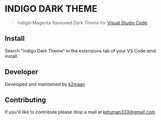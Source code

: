 # INDIGO DARK THEME

> Indigo-Magenta flavoured Dark Theme for [Visual Studio Code](http://code.visualstudio.com).


## Install

Search "Indigo Dark Theme" in the extensions tab of your VS Code amd install.

## Developer

Developed and maintained by [k2maan](https://github.com/k2maan)

## Contributing

If you'd like to contribute please drop a mail at ketuman333@gmail.com
